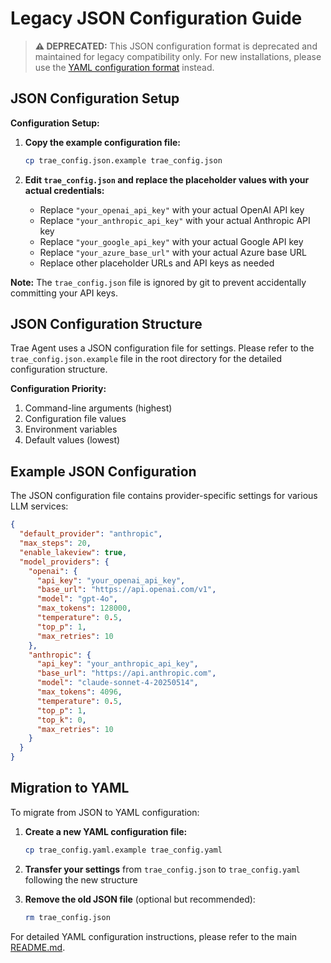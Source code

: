 # Legacy JSON Configuration Guide

> **⚠️ DEPRECATED:** This JSON configuration format is deprecated and maintained for legacy compatibility only. For new installations, please use the [YAML configuration format](../README.md#configuration) instead.

## JSON Configuration Setup

**Configuration Setup:**

1. **Copy the example configuration file:**

   ```bash
   cp trae_config.json.example trae_config.json
   ```

2. **Edit `trae_config.json` and replace the placeholder values with your actual credentials:**
   - Replace `"your_openai_api_key"` with your actual OpenAI API key
   - Replace `"your_anthropic_api_key"` with your actual Anthropic API key
   - Replace `"your_google_api_key"` with your actual Google API key
   - Replace `"your_azure_base_url"` with your actual Azure base URL
   - Replace other placeholder URLs and API keys as needed

**Note:** The `trae_config.json` file is ignored by git to prevent accidentally committing your API keys.

## JSON Configuration Structure

Trae Agent uses a JSON configuration file for settings. Please refer to the `trae_config.json.example` file in the root directory for the detailed configuration structure.

**Configuration Priority:**

1. Command-line arguments (highest)
2. Configuration file values
3. Environment variables
4. Default values (lowest)

## Example JSON Configuration

The JSON configuration file contains provider-specific settings for various LLM services:

```json
{
  "default_provider": "anthropic",
  "max_steps": 20,
  "enable_lakeview": true,
  "model_providers": {
    "openai": {
      "api_key": "your_openai_api_key",
      "base_url": "https://api.openai.com/v1",
      "model": "gpt-4o",
      "max_tokens": 128000,
      "temperature": 0.5,
      "top_p": 1,
      "max_retries": 10
    },
    "anthropic": {
      "api_key": "your_anthropic_api_key",
      "base_url": "https://api.anthropic.com",
      "model": "claude-sonnet-4-20250514",
      "max_tokens": 4096,
      "temperature": 0.5,
      "top_p": 1,
      "top_k": 0,
      "max_retries": 10
    }
  }
}
```

## Migration to YAML

To migrate from JSON to YAML configuration:

1. **Create a new YAML configuration file:**
   ```bash
   cp trae_config.yaml.example trae_config.yaml
   ```

2. **Transfer your settings** from `trae_config.json` to `trae_config.yaml` following the new structure

3. **Remove the old JSON file** (optional but recommended):
   ```bash
   rm trae_config.json
   ```

For detailed YAML configuration instructions, please refer to the main [README.md](../README.md#configuration).